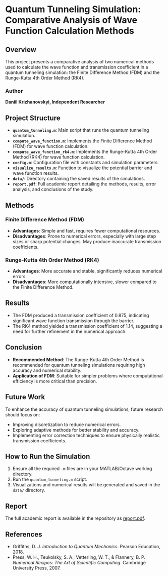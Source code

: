 # Quantum Tunneling Simulation: Comparative Analysis of Wave Function Calculation Methods

## Overview

This project presents a comparative analysis of two numerical methods used to calculate the wave function and transmission coefficient in a quantum tunneling simulation: the Finite Difference Method (FDM) and the Runge-Kutta 4th Order Method (RK4).

### Author
**Daniil Krizhanovskyi, Independent Researcher**

## Project Structure

- **`quantum_tunneling.m`**: Main script that runs the quantum tunneling simulation.
- **`compute_wave_function.m`**: Implements the Finite Difference Method (FDM) for wave function calculation.
- **`compute_wave_function_rk4.m`**: Implements the Runge-Kutta 4th Order Method (RK4) for wave function calculation.
- **`config.m`**: Configuration file with constants and simulation parameters.
- **`visualize_results.m`**: Function to visualize the potential barrier and wave function results.
- **`data/`**: Directory containing the saved results of the simulations.
- **`report.pdf`**: Full academic report detailing the methods, results, error analysis, and conclusions of the study.

## Methods

### Finite Difference Method (FDM)
- **Advantages**: Simple and fast, requires fewer computational resources.
- **Disadvantages**: Prone to numerical errors, especially with large step sizes or sharp potential changes. May produce inaccurate transmission coefficients.

### Runge-Kutta 4th Order Method (RK4)
- **Advantages**: More accurate and stable, significantly reduces numerical errors.
- **Disadvantages**: More computationally intensive, slower compared to the Finite Difference Method.

## Results

- The FDM produced a transmission coefficient of 0.875, indicating significant wave function transmission through the barrier.
- The RK4 method yielded a transmission coefficient of 1.14, suggesting a need for further refinement in the numerical approach.

## Conclusion

- **Recommended Method**: The Runge-Kutta 4th Order Method is recommended for quantum tunneling simulations requiring high accuracy and numerical stability.
- **Application of FDM**: Suitable for simpler problems where computational efficiency is more critical than precision.

## Future Work

To enhance the accuracy of quantum tunneling simulations, future research should focus on:
- Improving discretization to reduce numerical errors.
- Exploring adaptive methods for better stability and accuracy.
- Implementing error correction techniques to ensure physically realistic transmission coefficients.

## How to Run the Simulation

1. Ensure all the required `.m` files are in your MATLAB/Octave working directory.
2. Run the `quantum_tunneling.m` script.
3. Visualizations and numerical results will be generated and saved in the `data/` directory.

## Report

The full academic report is available in the repository as [report.pdf](data/report.pdf).

## References

- Griffiths, D. J. *Introduction to Quantum Mechanics*. Pearson Education, 2018.
- Press, W. H., Teukolsky, S. A., Vetterling, W. T., & Flannery, B. P. *Numerical Recipes: The Art of Scientific Computing*. Cambridge University Press, 2007.
